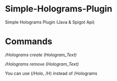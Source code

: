 # Simple-Holograms-Plugin
Simple Holograms Plugin (Java &amp; Spigot Api) 

# Commands
*/Holograms create (Hologram_Text)*

*/Holograms remove (Hologram_Text)*

You can use (/Holo, /H) instead of /Holograms
